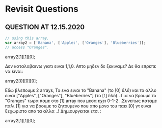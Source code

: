 # Revisit Questions

## QUESTION AT 12.15.2020

```javascript
// using this array,
var array2 = ['Banana', ['Apples', ['Oranges'], 'Blueberries']];
// access "Oranges".
```

array2[1][1][0];

Δεν καταλαβαινω γιατι ειναι 1,1,0. Απτο μηδεν δε ξεκιναμε? Δε θα επρεπε να ειναι:

array2[0][0][0];

Εδω βλεπουμε 2 arrays, Το ενα ειναι το "Banana" (το [0] δλδ) και το αλλο ειναι ["Apples", ["Oranges"], "Blueberries"] (το [1] δλδ)..
Για να βρουμε το "Oranges" τωρα παμε στο [1] array που μεσα εχει 0-1-2 ..Συνεπως παταμε παλι [1] για να βρουμε το ζητουμενο που απο μονο του παει [0] γτ ειναι ξεχωριστο απο τα αλλα ..! Δημιουργειται ετσι :

array2[1][1][0];
